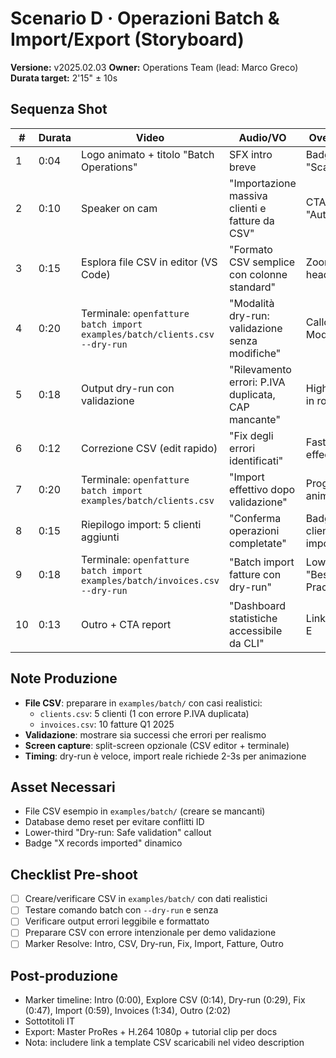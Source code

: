 # Scenario D · Operazioni Batch & Import/Export (Storyboard)

**Versione:** v2025.02.03
**Owner:** Operations Team (lead: Marco Greco)
**Durata target:** 2'15" ± 10s

## Sequenza Shot
| # | Durata | Video | Audio/VO | Overlay/Note |
|---|--------|-------|----------|--------------|
| 1 | 0:04 | Logo animato + titolo "Batch Operations" | SFX intro breve | Badge "Scalabilità" |
| 2 | 0:10 | Speaker on cam | "Importazione massiva clienti e fatture da CSV" | CTA "Automazione" |
| 3 | 0:15 | Esplora file CSV in editor (VS Code) | "Formato CSV semplice con colonne standard" | Zoom su header CSV |
| 4 | 0:20 | Terminale: `openfatture batch import examples/batch/clients.csv --dry-run` | "Modalità dry-run: validazione senza modifiche" | Callout "Safe Mode" |
| 5 | 0:18 | Output dry-run con validazione | "Rilevamento errori: P.IVA duplicata, CAP mancante" | Highlight errori in rosso |
| 6 | 0:12 | Correzione CSV (edit rapido) | "Fix degli errori identificati" | Fast-forward effect |
| 7 | 0:20 | Terminale: `openfatture batch import examples/batch/clients.csv` | "Import effettivo dopo validazione" | Progress bar animation |
| 8 | 0:15 | Riepilogo import: 5 clienti aggiunti | "Conferma operazioni completate" | Badge "5 clients imported" |
| 9 | 0:18 | Terminale: `openfatture batch import examples/batch/invoices.csv --dry-run` | "Batch import fatture con dry-run" | Lower-third "Best Practice" |
| 10 | 0:13 | Outro + CTA report | "Dashboard statistiche accessibile da CLI" | Link scenario E |

## Note Produzione
- **File CSV**: preparare in `examples/batch/` con casi realistici:
  - `clients.csv`: 5 clienti (1 con errore P.IVA duplicata)
  - `invoices.csv`: 10 fatture Q1 2025
- **Validazione**: mostrare sia successi che errori per realismo
- **Screen capture**: split-screen opzionale (CSV editor + terminale)
- **Timing**: dry-run è veloce, import reale richiede 2-3s per animazione

## Asset Necessari
- File CSV esempio in `examples/batch/` (creare se mancanti)
- Database demo reset per evitare conflitti ID
- Lower-third "Dry-run: Safe validation" callout
- Badge "X records imported" dinamico

## Checklist Pre-shoot
- [ ] Creare/verificare CSV in `examples/batch/` con dati realistici
- [ ] Testare comando batch con `--dry-run` e senza
- [ ] Verificare output errori leggibile e formattato
- [ ] Preparare CSV con errore intenzionale per demo validazione
- [ ] Marker Resolve: Intro, CSV, Dry-run, Fix, Import, Fatture, Outro

## Post-produzione
- Marker timeline: Intro (0:00), Explore CSV (0:14), Dry-run (0:29), Fix (0:47), Import (0:59), Invoices (1:34), Outro (2:02)
- Sottotitoli IT
- Export: Master ProRes + H.264 1080p + tutorial clip per docs
- Nota: includere link a template CSV scaricabili nel video description
